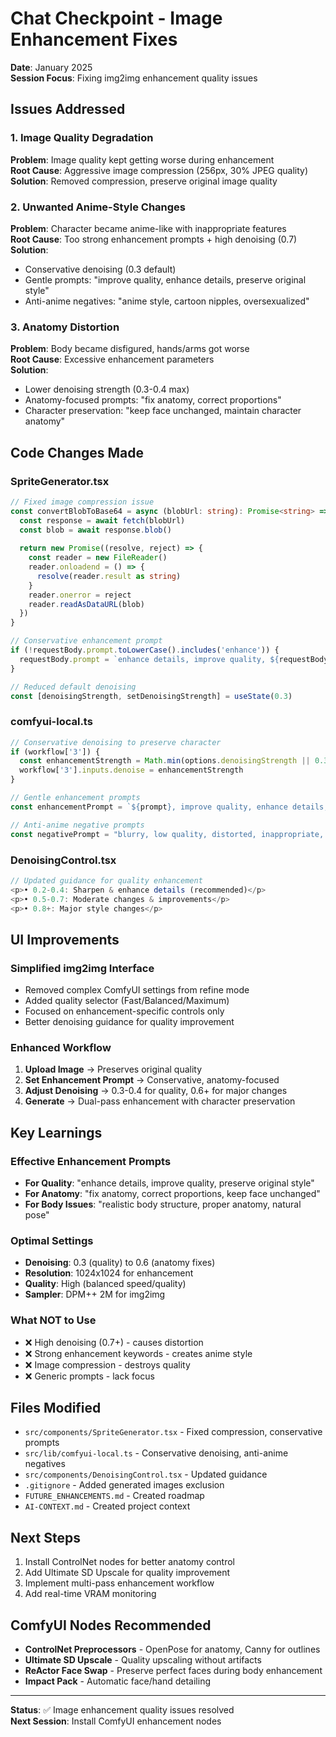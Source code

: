 # Chat Checkpoint - Image Enhancement Fixes

**Date**: January 2025  
**Session Focus**: Fixing img2img enhancement quality issues

## Issues Addressed

### 1. Image Quality Degradation
**Problem**: Image quality kept getting worse during enhancement  
**Root Cause**: Aggressive image compression (256px, 30% JPEG quality)  
**Solution**: Removed compression, preserve original image quality

### 2. Unwanted Anime-Style Changes
**Problem**: Character became anime-like with inappropriate features  
**Root Cause**: Too strong enhancement prompts + high denoising (0.7)  
**Solution**: 
- Conservative denoising (0.3 default)
- Gentle prompts: "improve quality, enhance details, preserve original style"
- Anti-anime negatives: "anime style, cartoon nipples, oversexualized"

### 3. Anatomy Distortion
**Problem**: Body became disfigured, hands/arms got worse  
**Root Cause**: Excessive enhancement parameters  
**Solution**: 
- Lower denoising strength (0.3-0.4 max)
- Anatomy-focused prompts: "fix anatomy, correct proportions"
- Character preservation: "keep face unchanged, maintain character anatomy"

## Code Changes Made

### SpriteGenerator.tsx
```typescript
// Fixed image compression issue
const convertBlobToBase64 = async (blobUrl: string): Promise<string> => {
  const response = await fetch(blobUrl)
  const blob = await response.blob()
  
  return new Promise((resolve, reject) => {
    const reader = new FileReader()
    reader.onloadend = () => {
      resolve(reader.result as string)
    }
    reader.onerror = reject
    reader.readAsDataURL(blob)
  })
}

// Conservative enhancement prompt
if (!requestBody.prompt.toLowerCase().includes('enhance')) {
  requestBody.prompt = `enhance details, improve quality, ${requestBody.prompt}, preserve original style and anatomy`
}

// Reduced default denoising
const [denoisingStrength, setDenoisingStrength] = useState(0.3)
```

### comfyui-local.ts
```typescript
// Conservative denoising to preserve character
if (workflow['3']) {
  const enhancementStrength = Math.min(options.denoisingStrength || 0.3, 0.4)
  workflow['3'].inputs.denoise = enhancementStrength
}

// Gentle enhancement prompts
const enhancementPrompt = `${prompt}, improve quality, enhance details, preserve original style`

// Anti-anime negative prompts
const negativePrompt = "blurry, low quality, distorted, inappropriate, artifacts, noise, bad anatomy, bad hands, deformed, extra limbs, anime style, cartoon nipples, oversexualized"
```

### DenoisingControl.tsx
```typescript
// Updated guidance for quality enhancement
<p>• 0.2-0.4: Sharpen & enhance details (recommended)</p>
<p>• 0.5-0.7: Moderate changes & improvements</p>
<p>• 0.8+: Major style changes</p>
```

## UI Improvements

### Simplified img2img Interface
- Removed complex ComfyUI settings from refine mode
- Added quality selector (Fast/Balanced/Maximum)
- Focused on enhancement-specific controls only
- Better denoising guidance for quality improvement

### Enhanced Workflow
1. **Upload Image** → Preserves original quality
2. **Set Enhancement Prompt** → Conservative, anatomy-focused
3. **Adjust Denoising** → 0.3-0.4 for quality, 0.6+ for major changes
4. **Generate** → Dual-pass enhancement with character preservation

## Key Learnings

### Effective Enhancement Prompts
- **For Quality**: "enhance details, improve quality, preserve original style"
- **For Anatomy**: "fix anatomy, correct proportions, keep face unchanged"
- **For Body Issues**: "realistic body structure, proper anatomy, natural pose"

### Optimal Settings
- **Denoising**: 0.3 (quality) to 0.6 (anatomy fixes)
- **Resolution**: 1024x1024 for enhancement
- **Quality**: High (balanced speed/quality)
- **Sampler**: DPM++ 2M for img2img

### What NOT to Use
- ❌ High denoising (0.7+) - causes distortion
- ❌ Strong enhancement keywords - creates anime style
- ❌ Image compression - destroys quality
- ❌ Generic prompts - lack focus

## Files Modified
- `src/components/SpriteGenerator.tsx` - Fixed compression, conservative prompts
- `src/lib/comfyui-local.ts` - Conservative denoising, anti-anime negatives
- `src/components/DenoisingControl.tsx` - Updated guidance
- `.gitignore` - Added generated images exclusion
- `FUTURE_ENHANCEMENTS.md` - Created roadmap
- `AI-CONTEXT.md` - Created project context

## Next Steps
1. Install ControlNet nodes for better anatomy control
2. Add Ultimate SD Upscale for quality improvement
3. Implement multi-pass enhancement workflow
4. Add real-time VRAM monitoring

## ComfyUI Nodes Recommended
- **ControlNet Preprocessors** - OpenPose for anatomy, Canny for outlines
- **Ultimate SD Upscale** - Quality upscaling without artifacts
- **ReActor Face Swap** - Preserve perfect faces during body enhancement
- **Impact Pack** - Automatic face/hand detailing

---
**Status**: ✅ Image enhancement quality issues resolved  
**Next Session**: Install ComfyUI enhancement nodes
